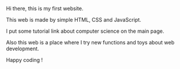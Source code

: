 

Hi there, this is my first website.

This web is made by simple HTML, CSS and JavaScript.

I put some tutorial link about computer science on the main page. 

Also this web is a place where I try new functions and toys about web development. 

Happy coding !
